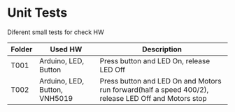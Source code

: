# Unit Tests

Diferent small tests for check HW

Folder | Used HW | Description
--- | --- | ---
T001 | Arduino, LED, Button | Press button and LED On, release LED Off
T002 | Arduino, LED, Button, VNH5019 | Press button and LED On and Motors run forward(half a speed 400/2), release LED Off and Motors stop